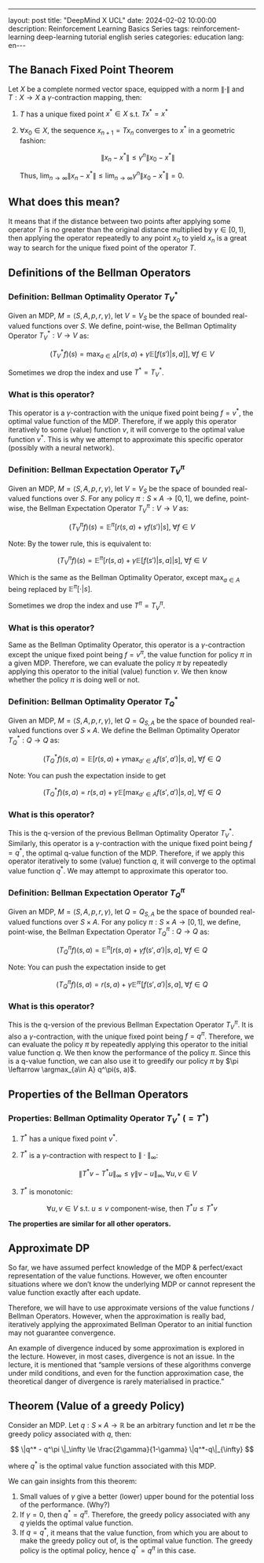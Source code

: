 ---
layout: post
title: "DeepMind X UCL"
date: 2024-02-02 10:00:00
description: Reinforcement Learning Basics Series
tags: reinforcement-learning deep-learning tutorial english series
categories: education
lang: en---


## The Banach Fixed Point Theorem

Let $X$ be a complete normed vector space, equipped with a norm $\|\cdot\|$ and $T:X \rightarrow X$ a $\gamma$-contraction mapping, then:

1. $T$ has a unique fixed point $x^* \in X$ s.t. $T x^*=x^*$
2. $\forall x_0 \in X$, the sequence $x_{n+1}=Tx_n$ converges to $x^*$ in a geometric fashion:
    
    $$
    \|x_n-x^*\| \le \gamma^n\|x_0-x^*\|
    $$
    
    Thus, $\lim_{n\rightarrow\infty}\|x_n-x^*\|\le \lim_{n\rightarrow\infty}\gamma^n\|x_0-x^*\|=0.$
    

## What does this mean?

It means that if the distance between two points after applying some operator $T$ is no greater than the original distance multiplied by $\gamma \in [0, 1)$, then applying the operator repeatedly to any point $x_0$ to yield $x_n$ is a great way to search for the unique fixed point of the operator $T$.

## Definitions of the Bellman Operators

### Definition: Bellman Optimality Operator $T_V^*$

Given an MDP, $M=\langle S, A, p, r, \gamma \rangle$, let $V=V_S$ be the space of bounded real-valued functions over $S$. We define, point-wise, the Bellman Optimality Operator $T_V^*:V\rightarrow V$ as:

$$
(T_V^*f)(s)=\max_{a \in A} \biggl[ {r(s, a) + \gamma \mathbb{E} \left[f(s')|s, a\right]} \bigg], \;\forall f \in V
$$

Sometimes we drop the index and use $T^*=T_V^*$.

### What is this operator?

This operator is a $\gamma$-contraction with the unique fixed point being $f=v^*$, the optimal value function of the MDP. Therefore, if we apply this operator iteratively to some (value) function $v$, it will converge to the optimal value function $v^*$. This is why we attempt to approximate this specific operator (possibly with a neural network).

### Definition: Bellman Expectation Operator $T^\pi_V$

Given an MDP, $M=\langle S, A, p, r, \gamma \rangle$, let $V=V_S$ be the space of bounded real-valued functions over $S$. For any policy $\pi:S \times A \rightarrow [0, 1]$, we define, point-wise, the Bellman Expectation Operator $T_V^\pi:V\rightarrow V$ as:

$$
(T_V^\pi f)(s)=\mathbb{E}^\pi \bigg[ r(s, a) + \gamma  f(s') \bigg| s \bigg], \;\forall f \in V
$$

Note: By the tower rule, this is equivalent to:

$$
(T_V^\pi f)(s)=\mathbb{E}^\pi \biggl[ {r(s, a) + \gamma \mathbb{E} \left[f(s')|s, a\right]} \bigg| s \bigg], \;\forall f \in V
$$

Which is the same as the Bellman Optimality Operator, except $\max_{a\in A}$ being replaced by $\mathbb{E}^\pi[\cdot|s]$.

Sometimes we drop the index and use $T^\pi=T_V^\pi$.

### What is this operator?

Same as the Bellman Optimality Operator, this operator is a $\gamma$-contraction except the unique fixed point being $f=v^\pi$, the value function for policy $\pi$ in a given MDP. Therefore, we can evaluate the policy $\pi$ by repeatedly applying this operator to the initial (value) function $v$. We then know whether the policy $\pi$ is doing well or not.

### Definition: Bellman Optimality Operator $T_Q^*$

Given an MDP, $M=\langle S, A, p, r, \gamma \rangle$, let $Q=Q_{S, A}$ be the space of bounded real-valued functions over $S\times A$. We define the Bellman Optimality Operator $T_Q^*:Q\rightarrow Q$ as:

$$
(T_Q^* f)(s, a)=\mathbb{E} \bigg[ r(s, a) + \gamma  \max_{a'\in A}f(s',a') \bigg| s, a \bigg], \;\forall f \in Q
$$

Note: You can push the expectation inside to get

$$
(T_Q^* f)(s,a)={r(s, a) + \gamma \mathbb{E} \left[\max_{a'\in A} f(s',a')\bigg|s, a\right]}, \;\forall f \in Q
$$

### What is this operator?

This is the q-version of the previous Bellman Optimality Operator $T_V^*$. Similarly, this operator is a $\gamma$-contraction with the unique fixed point being $f=q^*$, the optimal q-value function of the MDP. Therefore, if we apply this operator iteratively to some (value) function $q$, it will converge to the optimal value function $q^*$. We may attempt to approximate this operator too.

### Definition: Bellman Expectation Operator $T^\pi_Q$

Given an MDP, $M=\langle S, A, p, r, \gamma \rangle$, let $Q=Q_{S, A}$ be the space of bounded real-valued functions over $S\times A$. For any policy $\pi:S \times A \rightarrow [0, 1]$, we define, point-wise, the Bellman Expectation Operator $T_Q^\pi:Q \rightarrow Q$ as:

$$
(T_Q^\pi f)(s, a)=\mathbb{E}^\pi \bigg[ r(s, a) + \gamma  f(s',a') \bigg| s, a \bigg], \;\forall f \in Q
$$

Note: You can push the expectation inside to get

$$
(T_Q^\pi f)(s, a) = r(s, a) + \gamma \mathbb{E^\pi} \bigg[ f(s',a')\bigg|s, a\bigg], \;\forall f \in Q
$$

### What is this operator?

This is the q-version of the previous Bellman Expectation Operator $T_V^\pi$. It is also a $\gamma$-contraction, with the unique fixed point being $f=q^\pi$. Therefore, we can evaluate the policy $\pi$ by repeatedly applying this operator to the initial value function $q$. We then know the performance of the policy $\pi$. Since this is a q-value function, we can also use it to greedify our policy $\pi$ by $\pi \leftarrow \argmax_{a\in A} q^\pi(s, a)$.

## Properties of the Bellman Operators

### Properties: Bellman Optimality Operator $T_V^* \;(= T^*)$

1. $T^*$ has a unique fixed point $v^*$.
2. $T^*$ is a $\gamma$-contraction with respect to $\|\cdot\|_\infty$:
    
    $$
    \|T^*v-T^*u\|_\infty \le \gamma \|v-u\|_\infty, \forall u,v \in V
    $$
    
3. $T^*$ is monotonic:

$$
\forall u,v \in V \text{ s.t. } u \le v \text{ component-wise, then } T^*u \le T^*v
$$

**The properties are similar for all other operators.**

## Approximate DP

So far, we have assumed perfect knowledge of the MDP & perfect/exact representation of the value functions. However, we often encounter situations where we don’t know the underlying MDP or cannot represent the value function exactly after each update.

Therefore, we will have to use approximate versions of the value functions / Bellman Operators. However, when the approximation is really bad, iteratively applying the approximated Bellman Operator to an initial function may not guarantee convergence.

An example of divergence induced by some approximation is explored in the lecture. However, in most cases, divergence is not an issue. In the lecture, it is mentioned that “sample versions of these algorithms converge under mild conditions, and even for the function approximation case, the theoretical danger of divergence is rarely materialised in practice.”

## Theorem (Value of a greedy Policy)

Consider an MDP. Let $q:S\times A \rightarrow \mathbb{R}$ be an arbitrary function and let $\pi$ be the greedy policy associated with $q$, then:

$$
\|q^* - q^\pi \|_\infty \le \frac{2\gamma}{1-\gamma} \|q^*-q\|_{\infty}
$$

where $q^*$ is the optimal value function associated with this MDP.

We can gain insights from this theorem:

1. Small values of $\gamma$ give a better (lower) upper bound for the potential loss of the performance. (Why?)
2. If $\gamma=0$, then $q^*=q^\pi$. Therefore, the greedy policy associated with any $q$ yields the optimal value function.
3. If $q=q^*$, it means that the value function, from which you are about to make the greedy policy out of, is the optimal value function. The greedy policy is the optimal policy, hence $q^*=q^\pi$ in this case.